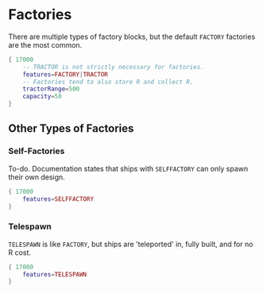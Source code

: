 # Factories
There are multiple types of factory blocks, but the default `FACTORY` factories are the most common.

```lua
{ 17000
    -- TRACTOR is not strictly necessary for factories. 
    features=FACTORY|TRACTOR
    -- Factories tend to also store R and collect R.
    tractorRange=500
    capacity=50
}
```
## Other Types of Factories
### Self-Factories
To-do. Documentation states that ships with `SELFFACTORY` can only spawn their own design.
```lua
{ 17000
    features=SELFFACTORY
}
```
### Telespawn
`TELESPAWN` is like `FACTORY`, but ships are 'teleported' in, fully built, and for no R cost.
```lua
{ 17000
    features=TELESPAWN
}
```
